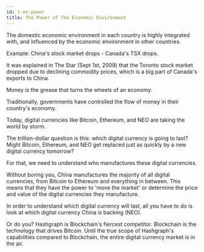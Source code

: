 ```yaml
---
id: t-ee-power
title: The Power of The Economic Environment
---
```


The domestic economic environment in each country is highly integrated with, and influenced by the economic environment in other countries.

Example: China's stock market drops - Canada's TSX drops.

It was explained in The Star (Sept 1st, 2009) that the Toronto stock market dropped due to declining commodity prices, which is a big part of Canada's exports to China.

Money is the grease that turns the wheels of an economy.

Traditionally, governments have controlled the flow of money in their country's economy.

Today, digital currencies like Bitcoin, Ethereum, and NEO are taking the world by storm.

The trillion-dollar question is this: which digital currency is going to last? Might Bitcoin, Ethereum, and NEO get replaced just as quickly by a new digital currency tomorrow?

For that, we need to understand who manufactures these digital currencies.

Without boring you, China manufactures the majority of all digital currencies, from Bitcoin to Ethereum and everything in between. This means that they have the power to 'move the market' or determine the price and value of the digital currencies they manufacture.

In order to understand which digital currency will last, all you have to do is look at which digital currency China is backing (NEO).

Or do you? Hashgraph is Blockchain's fiercest competitor. Blockchain is the technology that drives Bitcoin. Until the true scope of Hashgraph's capabilities compared to Blockchain, the entire digital currency market is in the air.

